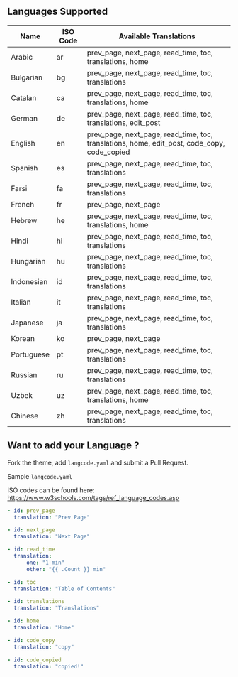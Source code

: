 ## Languages Supported

| Name       | ISO Code | Available Translations                                                                      |
| ---------- | -------- | ------------------------------------------------------------------------------------------- |
| Arabic     | ar       | prev_page, next_page, read_time, toc, translations, home                                    |
| Bulgarian  | bg       | prev_page, next_page, read_time, toc, translations                                          |
| Catalan    | ca       | prev_page, next_page, read_time, toc, translations, home                                    |
| German     | de       | prev_page, next_page, read_time, toc, translations, edit_post                               |
| English    | en       | prev_page, next_page, read_time, toc, translations, home, edit_post, code_copy, code_copied |
| Spanish    | es       | prev_page, next_page, read_time, toc, translations                                          |
| Farsi      | fa       | prev_page, next_page, read_time, toc, translations                                          |
| French     | fr       | prev_page, next_page                                                                        |
| Hebrew     | he       | prev_page, next_page, read_time, toc, translations, home                                    |
| Hindi      | hi       | prev_page, next_page, read_time, toc, translations                                          |
| Hungarian  | hu       | prev_page, next_page, read_time, toc, translations                                          |
| Indonesian | id       | prev_page, next_page, read_time, toc, translations                                          |
| Italian    | it       | prev_page, next_page, read_time, toc, translations                                          |
| Japanese   | ja       | prev_page, next_page, read_time, toc, translations                                          |
| Korean     | ko       | prev_page, next_page                                                                        |
| Portuguese | pt       | prev_page, next_page, read_time, toc, translations                                          |
| Russian    | ru       | prev_page, next_page, read_time, toc, translations                                          |
| Uzbek      | uz       | prev_page, next_page, read_time, toc, translations, home                                    |
| Chinese    | zh       | prev_page, next_page, read_time, toc, translations                                          |

## Want to add your Language ?

Fork the theme, add `langcode.yaml` and submit a Pull Request.

Sample `langcode.yaml`

ISO codes can be found here: https://www.w3schools.com/tags/ref_language_codes.asp

```yml
- id: prev_page
  translation: "Prev Page"

- id: next_page
  translation: "Next Page"

- id: read_time
  translation:
      one: "1 min"
      other: "{{ .Count }} min"

- id: toc
  translation: "Table of Contents"

- id: translations
  translation: "Translations"

- id: home
  translation: "Home"

- id: code_copy
  translation: "copy"

- id: code_copied
  translation: "copied!"
```
